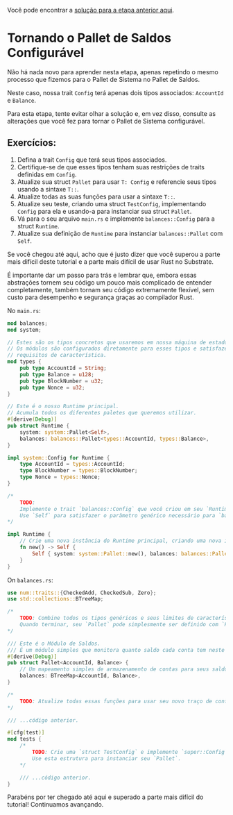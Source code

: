 Você pode encontrar a [solução para a etapa anterior aqui](https://gist.github.com/nomadbitcoin/e3330a586bff7e01cc4ab920cab026be).

# Tornando o Pallet de Saldos Configurável

Não há nada novo para aprender nesta etapa, apenas repetindo o mesmo processo que fizemos para o Pallet de Sistema no Pallet de Saldos.

Neste caso, nossa trait `Config` terá apenas dois tipos associados: `AccountId` e `Balance`.

Para esta etapa, tente evitar olhar a solução e, em vez disso, consulte as alterações que você fez para tornar o Pallet de Sistema configurável.

## Exercícios:

1. Defina a trait `Config` que terá seus tipos associados.
2. Certifique-se de que esses tipos tenham suas restrições de traits definidas em `Config`.
3. Atualize sua struct `Pallet` para usar `T: Config` e referencie seus tipos usando a sintaxe `T::`.
4. Atualize todas as suas funções para usar a sintaxe `T::`.
5. Atualize seu teste, criando uma struct `TestConfig`, implementando `Config` para ela e usando-a para instanciar sua struct `Pallet`.
6. Vá para o seu arquivo `main.rs` e implemente `balances::Config` para a struct `Runtime`.
7. Atualize sua definição de `Runtime` para instanciar `balances::Pallet` com `Self`.

Se você chegou até aqui, acho que é justo dizer que você superou a parte mais difícil deste tutorial e a parte mais difícil de usar Rust no Substrate.

É importante dar um passo para trás e lembrar que, embora essas abstrações tornem seu código um pouco mais complicado de entender completamente, também tornam seu código extremamente flexível, sem custo para desempenho e segurança graças ao compilador Rust.

No `main.rs`:

```rust
mod balances;
mod system;

// Estes são os tipos concretos que usaremos em nossa máquina de estados simples.
// Os módulos são configurados diretamente para esses tipos e satisfazem todos os nossos
// requisitos de característica.
mod types {
	pub type AccountId = String;
	pub type Balance = u128;
	pub type BlockNumber = u32;
	pub type Nonce = u32;
}

// Este é o nosso Runtime principal.
// Acumula todos os diferentes paletes que queremos utilizar.
#[derive(Debug)]
pub struct Runtime {
	system: system::Pallet<Self>,
	balances: balances::Pallet<types::AccountId, types::Balance>,
}

impl system::Config for Runtime {
	type AccountId = types::AccountId;
	type BlockNumber = types::BlockNumber;
	type Nonce = types::Nonce;
}

/*
	TODO:
	Implemente o trait `balances::Config` que você criou em seu `Runtime`.
 	Use `Self` para satisfazer o parâmetro genérico necessário para `balances::Pallet`.
*/

impl Runtime {
	// Crie uma nova instância do Runtime principal, criando uma nova instância de cada palete.
	fn new() -> Self {
		Self { system: system::Pallet::new(), balances: balances::Pallet::new() }
	}
}
```

On `balances.rs`:

```rust
use num::traits::{CheckedAdd, CheckedSub, Zero};
use std::collections::BTreeMap;

/*
	TODO: Combine todos os tipos genéricos e seus limites de características em um único `pub trait Config`.
  	Quando terminar, seu `Pallet` pode simplesmente ser definido com `Pallet<T: Config>`.
*/

/// Este é o Módulo de Saldos.
/// É um módulo simples que monitora quanto saldo cada conta tem neste máquina de estado.
#[derive(Debug)]
pub struct Pallet<AccountId, Balance> {
	// Um mapeamento simples de armazenamento de contas para seus saldos.
	balances: BTreeMap<AccountId, Balance>,
}

/*
	TODO: Atualize todas essas funções para usar seu novo traço de configuração.
*/

/// ...código anterior.

#[cfg(test)]
mod tests {
	/*
		TODO: Crie uma `struct TestConfig` e implemente `super::Config` nela com tipos concretos.
  		Use esta estrutura para instanciar seu `Pallet`.
	*/

    /// ...código anterior.
}
```

Parabéns por ter chegado até aqui e superado a parte mais difícil do tutorial! Continuamos avançando.